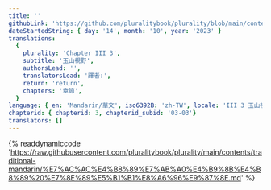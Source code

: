 ```yaml
---
title: ''
githubLink: 'https://github.com/pluralitybook/plurality/blob/main/contents/traditional-mandarin/%E7%AC%AC%E4%B8%89%E7%AB%A0%E4%B9%8B%E4%B8%89%20%E7%8E%89%E5%B1%B1%E8%A6%96%E9%87%8E.md'
dateStartedString: { day: '14', month: '10', year: '2023' }
translations:
  {
    plurality: 'Chapter III 3',
    subtitle: '玉山視野',
    authorsLead: '',
    translatorsLead: '譯者:',
    return: 'return',
    chapters: '章節',
  }
language: { en: 'Mandarin/華文', iso6392B: 'zh-TW', locale: 'III 3 玉山視野' }
chapterid: { chapterid: 3, chapterid_subid: '03-03'}
translators: []
---
```

{% readdynamiccode 'https://raw.githubusercontent.com/pluralitybook/plurality/main/contents/traditional-mandarin/%E7%AC%AC%E4%B8%89%E7%AB%A0%E4%B9%8B%E4%B8%89%20%E7%8E%89%E5%B1%B1%E8%A6%96%E9%87%8E.md' %}